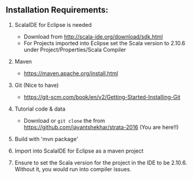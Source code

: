 Installation Requirements:
--------------------------
1.	ScalaIDE for Eclipse is needed

	* Download from http://scala-ide.org/download/sdk.html
	* For Projects imported into Eclipse set the Scala version to 2.10.6 under Project/Properties/Scala Compiler
2. Maven
	* https://maven.apache.org/install.html

3. Git (Nice to have)
	* https://git-scm.com/book/en/v2/Getting-Started-Installing-Git
4. Tutorial code & data
	* Download or ```git clone``` the from https://github.com/jayantshekhar/strata-2016 (You are here!!)
5. Build with 'mvn package'
6. Import into ScalaIDE for Eclipse as a maven project
7. Ensure to set the Scala version for the project in the IDE to be 2.10.6. Without it, you would run into compiler issues.


